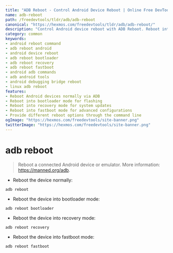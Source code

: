 ```yaml
---
title: "ADB Reboot - Control Android Device Reboot | Online Free DevTools by Hexmos"
name: adb-reboot
path: /freedevtools/tldr/adb/adb-reboot
canonical: "https://hexmos.com/freedevtools/tldr/adb/adb-reboot/"
description: "Control Android device reboot with ADB Reboot. Reboot into bootloader, recovery, or fastboot modes instantly using this command-line tool. Free online tool, no registration required."
category: common
keywords:
- android reboot command
- adb reboot android
- android device reboot
- adb reboot bootloader
- adb reboot recovery
- adb reboot fastboot
- android adb commands
- adb android tools
- android debugging bridge reboot
- linux adb reboot
features:
- Reboot Android devices normally via ADB
- Reboot into bootloader mode for flashing
- Reboot into recovery mode for system updates
- Reboot into fastboot mode for advanced configurations
- Provide different reboot options through the command line
ogImage: "https://hexmos.com/freedevtools/site-banner.png"
twitterImage: "https://hexmos.com/freedevtools/site-banner.png"
---
```


# adb reboot

> Reboot a connected Android device or emulator.
> More information: <https://manned.org/adb>.

- Reboot the device normally:

`adb reboot`

- Reboot the device into bootloader mode:

`adb reboot bootloader`

- Reboot the device into recovery mode:

`adb reboot recovery`

- Reboot the device into fastboot mode:

`adb reboot fastboot`
